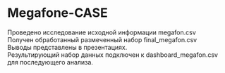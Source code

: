# Megafone-CASE
Проведено исследование  исходной  информации megafon.csv<br>
Получен обработанный размеченный набор final_megafon.csv<br>
Выводы представлены в презентациях.<br>
Результирующий набор данных подключен к dashboard_megafon.csv для последующего анализа.
